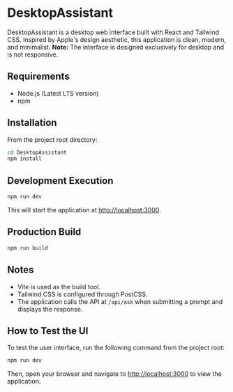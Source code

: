 # DesktopAssistant

DesktopAssistant is a desktop web interface built with React and Tailwind CSS. Inspired by Apple's design aesthetic, this application is clean, modern, and minimalist. **Note:** The interface is designed exclusively for desktop and is not responsive.

## Requirements

- Node.js (Latest LTS version)
- npm

## Installation

From the project root directory:
```bash
cd DesktopAssistant
npm install
```

## Development Execution

```bash
npm run dev
```

This will start the application at [http://localhost:3000](http://localhost:3000).

## Production Build

```bash
npm run build
```

## Notes

- Vite is used as the build tool.
- Tailwind CSS is configured through PostCSS.
- The application calls the API at `/api/ask` when submitting a prompt and displays the response.

## How to Test the UI

To test the user interface, run the following command from the project root:
```bash
npm run dev
```
Then, open your browser and navigate to [http://localhost:3000](http://localhost:3000) to view the application.
